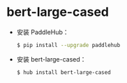 # bert-large-cased
* 安装 PaddleHub：

    ```bash
    $ pip install --upgrade paddlehub
    ```

* 安装 bert-large-cased：

    ```bash
    $ hub install bert-large-cased
    ```
